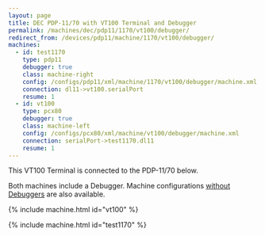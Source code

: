 ```yaml
---
layout: page
title: DEC PDP-11/70 with VT100 Terminal and Debugger
permalink: /machines/dec/pdp11/1170/vt100/debugger/
redirect_from: /devices/pdp11/machine/1170/vt100/debugger/
machines:
  - id: test1170
    type: pdp11
    debugger: true
    class: machine-right
    config: /configs/pdp11/xml/machine/1170/vt100/debugger/machine.xml
    connection: dl11->vt100.serialPort
    resume: 1
  - id: vt100
    type: pcx80
    debugger: true
    class: machine-left
    config: /configs/pcx80/xml/machine/vt100/debugger/machine.xml
    connection: serialPort->test1170.dl11
    resume: 1
---
```


This VT100 Terminal is connected to the PDP-11/70 below.

Both machines include a Debugger.  Machine configurations [without Debuggers](../) are also available.

{% include machine.html id="vt100" %}

{% include machine.html id="test1170" %}
